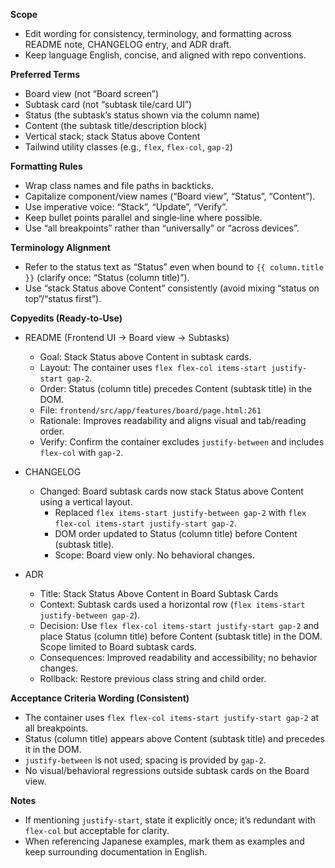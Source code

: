 **Scope**

- Edit wording for consistency, terminology, and formatting across README note, CHANGELOG entry, and ADR draft.
- Keep language English, concise, and aligned with repo conventions.

**Preferred Terms**

- Board view (not “Board screen”)
- Subtask card (not “subtask tile/card UI”)
- Status (the subtask’s status shown via the column name)
- Content (the subtask title/description block)
- Vertical stack; stack Status above Content
- Tailwind utility classes (e.g., `flex`, `flex-col`, `gap-2`)

**Formatting Rules**

- Wrap class names and file paths in backticks.
- Capitalize component/view names (“Board view”, “Status”, “Content”).
- Use imperative voice: “Stack”, “Update”, “Verify”.
- Keep bullet points parallel and single‑line where possible.
- Use “all breakpoints” rather than “universally” or “across devices”.

**Terminology Alignment**

- Refer to the status text as “Status” even when bound to `{{ column.title }}` (clarify once: “Status (column title)”).
- Use “stack Status above Content” consistently (avoid mixing “status on top”/“status first”).

**Copyedits (Ready‑to‑Use)**

- README (Frontend UI → Board view → Subtasks)
  - Goal: Stack Status above Content in subtask cards.
  - Layout: The container uses `flex flex-col items-start justify-start gap-2`.
  - Order: Status (column title) precedes Content (subtask title) in the DOM.
  - File: `frontend/src/app/features/board/page.html:261`
  - Rationale: Improves readability and aligns visual and tab/reading order.
  - Verify: Confirm the container excludes `justify-between` and includes `flex-col` with `gap-2`.

- CHANGELOG
  - Changed: Board subtask cards now stack Status above Content using a vertical layout.
    - Replaced `flex items-start justify-between gap-2` with `flex flex-col items-start justify-start gap-2`.
    - DOM order updated to Status (column title) before Content (subtask title).
    - Scope: Board view only. No behavioral changes.

- ADR
  - Title: Stack Status Above Content in Board Subtask Cards
  - Context: Subtask cards used a horizontal row (`flex items-start justify-between gap-2`).
  - Decision: Use `flex flex-col items-start justify-start gap-2` and place Status (column title) before Content (subtask title) in the DOM. Scope limited to Board subtask cards.
  - Consequences: Improved readability and accessibility; no behavior changes.
  - Rollback: Restore previous class string and child order.

**Acceptance Criteria Wording (Consistent)**

- The container uses `flex flex-col items-start justify-start gap-2` at all breakpoints.
- Status (column title) appears above Content (subtask title) and precedes it in the DOM.
- `justify-between` is not used; spacing is provided by `gap-2`.
- No visual/behavioral regressions outside subtask cards on the Board view.

**Notes**

- If mentioning `justify-start`, state it explicitly once; it’s redundant with `flex-col` but acceptable for clarity.
- When referencing Japanese examples, mark them as examples and keep surrounding documentation in English.